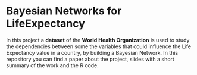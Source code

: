 # Bayesian Networks for LifeExpectancy
In this project a **dataset** of the **World Health Organization** is used to study the dependencies between some the variables that could influence the Life Expectancy value in a country, by building a Bayesian Network. In this repository you can find a paper about the project, slides with a short summary of the work and the R code.
